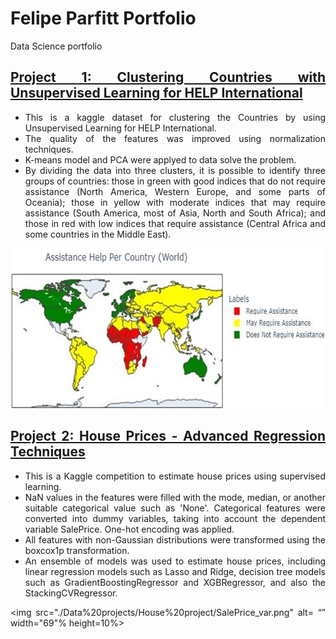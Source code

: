# Felipe Parfitt Portfolio
Data Science portfolio

<style>body {text-align: justify}</style>

## [Project 1: Clustering Countries with Unsupervised Learning for HELP International](https://github.com/felipeparfitt/FelipeParfitt_Portfolio/blob/main/Data%20projects/CountryData_Clustering/clustering-country-data-kaggle.ipynb)

- This is a kaggle dataset for clustering the Countries by using Unsupervised Learning for HELP International.
- The quality of the features was improved using normalization techniques. 
- K-means model and PCA were applyed to data solve the problem.
- By dividing the data into three clusters, it is possible to identify three groups of countries: those in green with good indices that do not require assistance (North America, Western Europe, and some parts of Oceania); those in yellow with moderate indices that may require assistance (South America, most of Asia, North and South Africa); and those in red with low indices that require assistance (Central Africa and some countries in the Middle East).

<img src="./Data%20projects/CountryData_Clustering/color_map.jpg" alt= “” width="690" height="256">

## [Project 2: House Prices - Advanced Regression Techniques](https://github.com/felipeparfitt/FelipeParfitt_Portfolio/blob/main/Data%20projects/House%20project/house-price-kaggle.ipynb)

- This is a Kaggle competition to estimate house prices using supervised learning.
- NaN values in the features were filled with the mode, median, or another suitable categorical value such as 'None'. Categorical features were converted into dummy variables, taking into account the dependent variable SalePrice. One-hot encoding was applied.
- All features with non-Gaussian distributions were transformed using the boxcox1p transformation.
- An ensemble of models was used to estimate house prices, including linear regression models such as Lasso and Ridge, decision tree models such as GradientBoostingRegressor and XGBRegressor, and also the StackingCVRegressor.

<img src="./Data%20projects/House%20project/SalePrice_var.png" alt= “” width="69"% height=10%>
